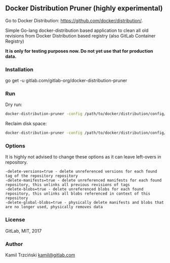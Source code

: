 ## Docker Distribution Pruner (highly experimental)

Go to Docker Distribution: https://github.com/docker/distribution/.

Simple Go-lang docker-distribution based application to clean all old revisions from Docker Distribution based registry (also GitLab Container Registry)

**It is only for testing purposes now. Do not yet use that for production data.**

### Installation

go get -u gitlab.com/gitlab-org/docker-distribution-pruner

### Run

Dry run:
```bash
docker-distribution-pruner -config /path/to/docker/distribution/config/file
```

Reclaim disk space:
```bash
docker-distribution-pruner -config /path/to/docker/distribution/config/file -dry-run=false
```

### Options

It is highly not advised to change these options as it can leave left-overs in repository.

```
-delete-versions=true - delete unreferenced versions for each found tag of the repository repository
-delete-manifests=true - delete unreferenced manifests for each found repository, this unlinks all previous revisions of tags
-delete-blobs=true - delete unreferenced blobs for each found repository, this unlinks all blobs referenced in context of this repository
-delete-global-blobs=true - physically delete manifests and blobs that are no longer used, physically removes data
```

### License

GitLab, MIT, 2017

### Author

Kamil Trzciński <kamil@gitlab.com>
